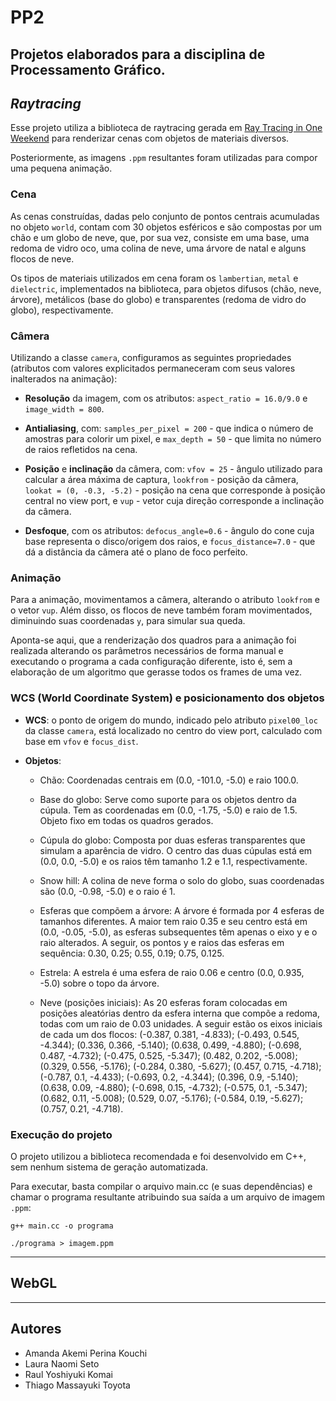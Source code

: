 # PP2 
Projetos elaborados para a disciplina de Processamento Gráfico. 
---
## *Raytracing*
Esse projeto utiliza a biblioteca de raytracing gerada em [Ray Tracing in One Weekend](https://github.com/RayTracing/raytracing.github.io/) para renderizar cenas com objetos de materiais diversos.

Posteriormente, as imagens `.ppm` resultantes foram utilizadas para compor uma pequena animação.
  
### Cena
As cenas construídas, dadas pelo conjunto de pontos centrais acumuladas no objeto `world`,  contam com 30 objetos esféricos e são compostas por um chão e um globo de neve, que, por sua vez, consiste em uma base, uma redoma de vidro oco, uma colina de neve, uma árvore de natal e alguns flocos de neve.

Os tipos de materiais utilizados em cena foram os `lambertian`, `metal` e `dielectric`, implementados na biblioteca, para objetos difusos (chão, neve, árvore), metálicos (base do globo) e transparentes (redoma de vidro do globo), respectivamente.

### Câmera
Utilizando a classe `camera`, configuramos as seguintes propriedades (atributos com valores explicitados permaneceram com seus valores inalterados na animação):

- **Resolução** da imagem, com os atributos: `aspect_ratio = 16.0/9.0` e `image_width = 800`. 

- **Antialiasing**, com: `samples_per_pixel = 200` - que indica o número de amostras para colorir um pixel, e `max_depth = 50` - que limita no número de raios refletidos na cena.

- **Posição** e **inclinação** da câmera, com: `vfov = 25` - ângulo utilizado para calcular a área máxima de captura, `lookfrom` - posição da câmera, `lookat = (0, -0.3, -5.2)` - posição na cena que corresponde à posição central no view port, e `vup` - vetor cuja direção corresponde a inclinação da câmera. 

- **Desfoque**, com os atributos: `defocus_angle=0.6` - ângulo do cone cuja base representa o disco/origem dos raios, e `focus_distance=7.0` - que dá a distância da câmera até o plano de foco perfeito.

### Animação
Para a animação, movimentamos a câmera, alterando o atributo `lookfrom` e o vetor `vup`. Além disso, os flocos de neve também foram movimentados, diminuindo suas coordenadas `y`, para simular sua queda.

Aponta-se aqui, que a renderização dos quadros para a animação foi realizada alterando os parâmetros necessários de forma manual e executando o programa a cada configuração diferente, isto é, sem a elaboração de um algoritmo que gerasse todos os frames de uma vez.
  
### WCS (World Coordinate System) e posicionamento dos objetos
- **WCS**: o ponto de origem do mundo, indicado pelo atributo `pixel00_loc` da classe `camera`, está localizado no centro do view port, calculado com base em `vfov` e `focus_dist`.

- **Objetos**:

  - Chão: Coordenadas centrais em (0.0, -101.0, -5.0) e raio 100.0.

  - Base do globo: Serve como suporte para os objetos dentro da cúpula. Tem as coordenadas em (0.0, -1.75, -5.0) e raio de 1.5. Objeto fixo em todas os quadros gerados.

  - Cúpula do globo: Composta por duas esferas transparentes que simulam a aparência de vidro. O centro das duas cúpulas está em (0.0, 0.0, -5.0) e os raios têm tamanho 1.2 e 1.1, respectivamente.

  - Snow hill: A colina de neve forma o solo do globo, suas coordenadas são (0.0, -0.98, -5.0) e o raio é 1.

  - Esferas que compõem a árvore: A árvore é formada por 4 esferas de tamanhos diferentes. A maior tem raio 0.35 e seu centro está em (0.0, -0.05, -5.0), as esferas subsequentes têm apenas o eixo y e o raio alterados. A seguir, os pontos y e raios das esferas em sequência: 0.30, 0.25; 0.55, 0.19; 0.75, 0.125.

  - Estrela: A estrela é uma esfera de raio 0.06 e centro (0.0, 0.935, -5.0) sobre o topo da árvore.

  - Neve (posições iniciais): As 20 esferas foram colocadas em posições aleatórias dentro da esfera interna que compõe a redoma, todas com um raio de 0.03 unidades. A seguir estão os eixos iniciais de cada um dos flocos:
  (-0.387, 0.381, -4.833); (-0.493, 0.545, -4.344); (0.336, 0.366, -5.140); (0.638, 0.499, -4.880); (-0.698, 0.487, -4.732); (-0.475, 0.525, -5.347); (0.482, 0.202, -5.008); (0.329, 0.556, -5.176); (-0.284, 0.380, -5.627); (0.457, 0.715, -4.718); (-0.787, 0.1, -4.433); (-0.693, 0.2, -4.344); (0.396, 0.9, -5.140); (0.638, 0.09, -4.880); (-0.698, 0.15, -4.732); (-0.575, 0.1, -5.347); (0.682, 0.11, -5.008); (0.529, 0.07, -5.176); (-0.584, 0.19, -5.627); (0.757, 0.21, -4.718).

### Execução do projeto
O projeto utilizou a biblioteca recomendada e foi desenvolvido em C++, sem nenhum sistema de geração automatizada. 

Para executar, basta compilar o arquivo main.cc (e suas dependências) e chamar o programa resultante atribuindo sua saída a um arquivo de imagem `.ppm`:

```
g++ main.cc -o programa
```
```
./programa > imagem.ppm
```

---
## WebGL


---
## Autores
* Amanda Akemi Perina Kouchi
* Laura Naomi Seto
* Raul Yoshiyuki Komai
* Thiago Massayuki Toyota

